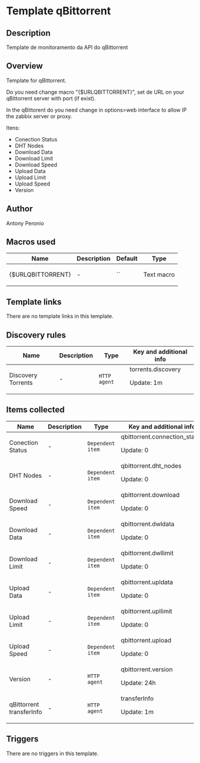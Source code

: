 # Template qBittorrent

## Description

Template de monitoramento da API do qBittorrent

## Overview

Template for qBittorrent.


 


Do you need change macro "{$URLQBITTORRENT}", set de URL on your qBittorrent server with port (if exist).


In the qBittorent do you need change in options>web interface to allow IP the zabbix server or proxy.


 


Itens:


* Conection Status
* DHT Nodes
* Download Data
* Download Limit
* Download Speed
* Upload Data
* Upload Limit
* Upload Speed
* Version


## Author

Antony Peronio

## Macros used

|Name|Description|Default|Type|
|----|-----------|-------|----|
|{$URLQBITTORRENT}|<p>-</p>|``|Text macro|
## Template links

There are no template links in this template.

## Discovery rules

|Name|Description|Type|Key and additional info|
|----|-----------|----|----|
|Discovery Torrents|<p>-</p>|`HTTP agent`|torrents.discovery<p>Update: 1m</p>|
## Items collected

|Name|Description|Type|Key and additional info|
|----|-----------|----|----|
|Conection Status|<p>-</p>|`Dependent item`|qbittorrent.connection_status<p>Update: 0</p>|
|DHT Nodes|<p>-</p>|`Dependent item`|qbittorrent.dht_nodes<p>Update: 0</p>|
|Download Speed|<p>-</p>|`Dependent item`|qbittorrent.download<p>Update: 0</p>|
|Download Data|<p>-</p>|`Dependent item`|qbittorrent.dwldata<p>Update: 0</p>|
|Download Limit|<p>-</p>|`Dependent item`|qbittorrent.dwllimit<p>Update: 0</p>|
|Upload Data|<p>-</p>|`Dependent item`|qbittorrent.upldata<p>Update: 0</p>|
|Upload Limit|<p>-</p>|`Dependent item`|qbittorrent.upllimit<p>Update: 0</p>|
|Upload Speed|<p>-</p>|`Dependent item`|qbittorrent.upload<p>Update: 0</p>|
|Version|<p>-</p>|`HTTP agent`|qbittorrent.version<p>Update: 24h</p>|
|qBittorrent transferInfo|<p>-</p>|`HTTP agent`|transferInfo<p>Update: 1m</p>|
## Triggers

There are no triggers in this template.

